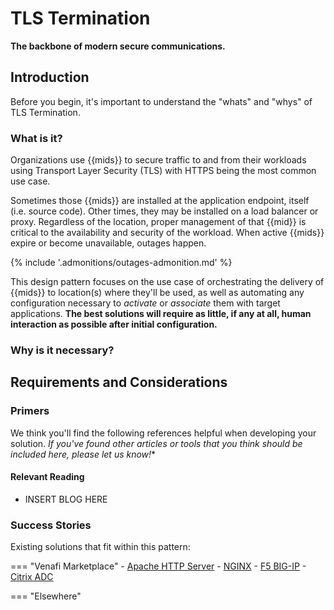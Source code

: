# TLS Termination

**The backbone of modern secure communications.**

## Introduction

Before you begin, it's important to understand the "whats" and "whys" of TLS Termination. 

### What is it?

Organizations use {{mids}} to secure traffic to and from their workloads using Transport Layer Security (TLS) with HTTPS being the most common use case.

Sometimes those {{mids}} are installed at the application endpoint, itself (i.e. source code). 
Other times, they may be installed on a load balancer or proxy.
Regardless of the location, proper management of that {{mid}} is critical to the availability and security of the workload.
When active {{mids}} expire or become unavailable, outages happen.

{% include '.admonitions/outages-admonition.md' %}

This design pattern focuses on the use case of orchestrating the delivery of {{mids}} to location(s) where they'll be used, as well as automating any configuration necessary to *activate* or *associate* them with target applications.
**The best solutions will require as little, if any at all, human interaction as possible after initial configuration.**

### Why is it necessary?


## Requirements and Considerations



<!-- ##### Questions to guide us:

- What are the absolute **required capabilities**? (MVP)
    1. Ability to use a {{mid}}, an X.509 Certificate in this case, to secure traffic
    1. Ability to install/deploy/upload a {{mid}} to a 
    1. Ability to **validate** that a specific {{mid}} is where we think it is (data either proactively requested by Venafi or periodically reported on by the target consumer of the {{mid}})

- What sets the best solutions apart?
    {% include 'best-solutions-common.md' %}
    - Renewal of a {{mid}} should not cause downtime -->



### Primers
We think you'll find the following references helpful when developing your solution. 
*If you've found other articles or tools that you think should be included here, please let us know!**
<!-- .to-do: insert a way for users to let us know. Maybe a simple mailto: link will work for now, or do we suggest they update the page themselves and make a pull request? -->

#### Relevant Reading

- INSERT BLOG HERE

### Success Stories

Existing solutions that fit within this pattern:

=== "Venafi Marketplace"
    - [Apache HTTP Server](https://marketplace.venafi.com/ui/xchange-marketplace-app/620d2d6ed419fb06a5c5bd36/solution/6294f5507550f2ee553cf25d)
    - [NGINX](https://marketplace.venafi.com/ui/xchange-marketplace-app/620d2d6ed419fb06a5c5bd36/solution/629018cb220a43b0c9a48868)
    - [F5 BIG-IP](https://marketplace.venafi.com/ui/xchange-marketplace-app/620d2d6ed419fb06a5c5bd36/solution/620eeb25d419fb06a5c5bd57)
    - [Citrix ADC](https://marketplace.venafi.com/ui/xchange-marketplace-app/620d2d6ed419fb06a5c5bd36/solution/6297c2b57550f2ee553cf27d)

=== "Elsewhere"